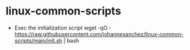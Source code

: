 # linux-common-scripts

* Exec the initialization script
wget -qO - https://raw.githubusercontent.com/johannesanchez/linux-common-scripts/main/init.sh | bash